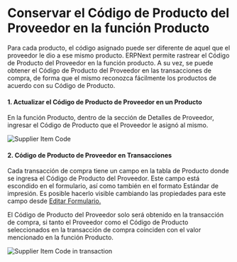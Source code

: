 <!-- add-breadcrumbs -->
# Conservar el Código de Producto del Proveedor en la función Producto 

Para cada producto, el código asignado puede ser diferente de aquel que el proveedor le dio a ese mismo producto. ERPNext permite rastrear el Código de Producto del Proveedor en la función producto. A su vez, se puede obtener el Código de Producto del Proveedor en las transacciones de compra, de forma que el mismo reconozca fácilmente los productos de acuerdo con su Código de Producto. 

#### 1. Actualizar el Código de Producto de Proveedor en un Producto

En la función Producto, dentro de la sección de Detalles de Proveedor, ingresar el Código de Producto que el Proveedor le asignó al mismo. 

<img alt="Supplier Item Code" class="screenshot" src="{{docs_base_url}}/assets/img/articles/supplier-item-code.png">

#### 2. Código de Producto de Proveedor en Transacciones

Cada transacción de compra tiene un campo en la tabla de Producto donde se ingresa el Código de Producto del Proveedor. Este campo está escondido en el formulario, así como también en el formato Estándar de impresión. Es posible hacerlo visible cambiando las propiedades para este campo desde [Editar Formulario.](/docs/user/manual/en/customize-erpnext/customize-form.html)

El Código de Producto del Proveedor solo será obtenido en la transacción de compra, si tanto el Proveedor como el Código de Producto seleccionados en la transacción de compra coinciden con el valor mencionado en la función Producto. 

<img alt="Supplier Item Code in transaction" class="screenshot" src="{{docs_base_url}}/assets/img/articles/supplier-item-code-in-purchase-order.png">


<!-- markdown -->
